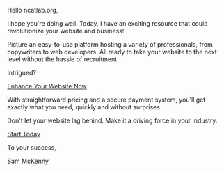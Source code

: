 Hello ncatlab.org, 
 
I hope you're doing well. Today, I have an exciting resource that could revolutionize your website and business! 
 
Picture an easy-to-use platform hosting a variety of professionals, from copywriters to web developers. All ready to take your website to the next level without the hassle of recruitment. 
 
Intrigued? 
 
  [Enhance Your Website Now]( https://tinyurl.com/FreeTrial546 ) 
 
With straightforward pricing and a secure payment system, you'll get exactly what you need, quickly and without surprises. 
 
Don't let your website lag behind. Make it a driving force in your industry. 
 
  [Start Today](  https://tinyurl.com/FreeTrial546 ) 
 
To your success, 
 
Sam McKenny